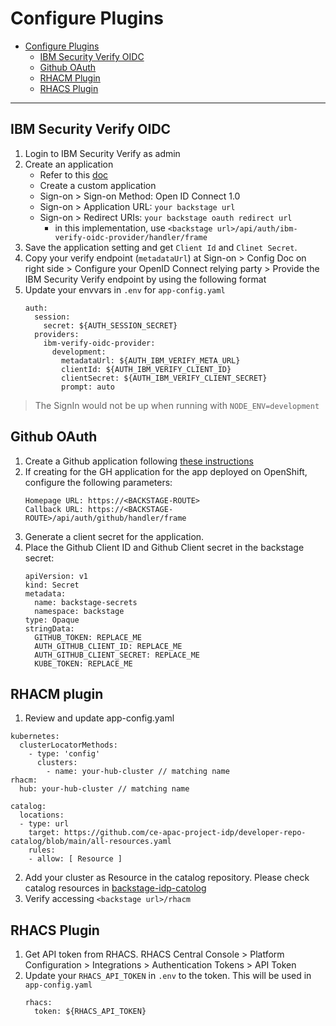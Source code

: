 # Configure Plugins

- [Configure Plugins](#configure-plugins)
  - [IBM Security Verify OIDC](#ibm-security-verify-oidc)
  - [Github OAuth](#github-oauth)
  - [RHACM Plugin](#rhacm-plugin)
  - [RHACS Plugin](#rhacs-plugin)

---


## IBM Security Verify OIDC

1. Login to IBM Security Verify as admin
2. Create an application
    - Refer to this [doc](https://docs.verify.ibm.com/verify/docs/connect-a-sample-application)
    - Create a custom application
    - Sign-on > Sign-on Method: Open ID Connect 1.0
    - Sign-on > Application URL: `your backstage url`
    - Sign-on > Redirect URIs: `your backstage oauth redirect url`
        - in this implementation, use `<backstage url>/api/auth/ibm-verify-oidc-provider/handler/frame`
3. Save the application setting and get `Client Id` and `Clinet Secret`.
4. Copy your verify endpoint (`metadataUrl`) at Sign-on > Config Doc on right side > Configure your OpenID Connect relying party > Provide the IBM Security Verify endpoint by using the following format
4. Update your envvars in `.env` for `app-config.yaml`
    ```
    auth:
      session:
        secret: ${AUTH_SESSION_SECRET}
      providers:
        ibm-verify-oidc-provider:
          development:
            metadataUrl: ${AUTH_IBM_VERIFY_META_URL}
            clientId: ${AUTH_IBM_VERIFY_CLIENT_ID}
            clientSecret: ${AUTH_IBM_VERIFY_CLIENT_SECRET}
            prompt: auto
    ```

> The SignIn would not be up when running with `NODE_ENV=development`


## Github OAuth

1. Create a Github application following [these instructions](https://backstage.io/docs/auth/github/provider)
2. If creating for the GH application for the app deployed on OpenShift, configure the following parameters:
    ```
    Homepage URL: https://<BACKSTAGE-ROUTE>
    Callback URL: https://<BACKSTAGE-ROUTE>/api/auth/github/handler/frame
    ```
3. Generate a client secret for the application.
4. Place the Github Client ID and Github Client secret in the backstage secret:
    ```
    apiVersion: v1
    kind: Secret
    metadata:
      name: backstage-secrets
      namespace: backstage
    type: Opaque
    stringData:
      GITHUB_TOKEN: REPLACE_ME
      AUTH_GITHUB_CLIENT_ID: REPLACE_ME
      AUTH_GITHUB_CLIENT_SECRET: REPLACE_ME
      KUBE_TOKEN: REPLACE_ME
    ```


## RHACM plugin
1. Review and update app-config.yaml
```
kubernetes:
  clusterLocatorMethods:
    - type: 'config'
      clusters:
        - name: your-hub-cluster // matching name
rhacm:
  hub: your-hub-cluster // matching name
  
catalog:
  locations:
  - type: url
    target: https://github.com/ce-apac-project-idp/developer-repo-catalog/blob/main/all-resources.yaml
    rules:
    - allow: [ Resource ]
```

2. Add your cluster as Resource in the catalog repository. Please check catalog resources in [backstage-idp-catolog](https://github.com/ce-apac-project-idp/backstage-idp-catalog)
3. Verify accessing `<backstage url>/rhacm`


## RHACS Plugin

1. Get API token from RHACS. RHACS Central Console > Platform Configuration > Integrations > Authentication Tokens > API Token
2. Update your `RHACS_API_TOKEN` in `.env` to the token. This will be used in `app-config.yaml`
    ```
    rhacs:
      token: ${RHACS_API_TOKEN}
    ```
